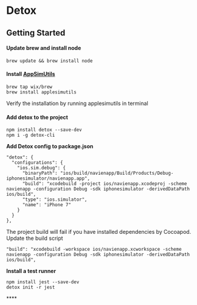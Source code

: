 # Detox

## Getting Started

#### Update brew and install node

```
brew update && brew install node
```

#### Install [AppSimUtils](https://github.com/wix/AppleSimulatorUtils)

```
brew tap wix/brew
brew install applesimutils
```

Verify the installation by running applesimutils in terminal

#### Add detox to the project

```
npm install detox --save-dev
npm i -g detox-cli
```

**Add Detox config to package.json**

```
"detox": {
  "configurations": {
    "ios.sim.debug": {
      "binaryPath": "ios/build/navienapp/Build/Products/Debug-iphonesimulator/navienapp.app",
      "build": "xcodebuild -project ios/navienapp.xcodeproj -scheme navienapp -configuration Debug -sdk iphonesimulator -derivedDataPath ios/build",
      "type": "ios.simulator",
      "name": "iPhone 7"
    }
  }
},
```

The project build will fail if you have installed dependencies by Cocoapod. Update the build script

```
"build": "xcodebuild -workspace ios/navienapp.xcworkspace -scheme navienapp -configuration Debug -sdk iphonesimulator -derivedDataPath ios/build",
```

**Install a test runner**

```
npm install jest --save-dev
detox init -r jest
```

\*\*\*\*

